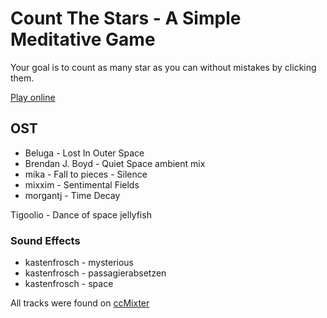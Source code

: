Count The Stars - A Simple Meditative Game
=================
Your goal is to count as many star as you can without mistakes by clicking them.

[Play online](http://mad-gooze.github.io/CountTheStarsGame/)

OST
------
*   Beluga - Lost In Outer Space
*   Brendan J. Boyd - Quiet Space  ambient mix 
*   mika - Fall to pieces - Silence
*   mixxim - Sentimental Fields
*   morgantj - Time Decay

Tigoolio - Dance of space jellyfish


### Sound Effects
*   kastenfrosch  - mysterious
*   kastenfrosch  - passagierabsetzen 
*   kastenfrosch  - space 


All tracks were found on [ccMixter](http://ccmixter.org/)
